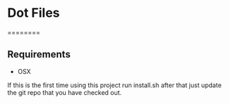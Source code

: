 # Dot Files
========

## Requirements
*   OSX

If this is the first time using this project run install.sh after that just update the git repo that you have checked out.
